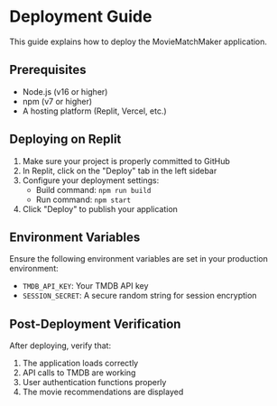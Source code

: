 
# Deployment Guide

This guide explains how to deploy the MovieMatchMaker application.

## Prerequisites

- Node.js (v16 or higher)
- npm (v7 or higher)
- A hosting platform (Replit, Vercel, etc.)

## Deploying on Replit

1. Make sure your project is properly committed to GitHub
2. In Replit, click on the "Deploy" tab in the left sidebar
3. Configure your deployment settings:
   - Build command: `npm run build`
   - Run command: `npm start`
4. Click "Deploy" to publish your application

## Environment Variables

Ensure the following environment variables are set in your production environment:

- `TMDB_API_KEY`: Your TMDB API key
- `SESSION_SECRET`: A secure random string for session encryption

## Post-Deployment Verification

After deploying, verify that:

1. The application loads correctly
2. API calls to TMDB are working
3. User authentication functions properly
4. The movie recommendations are displayed
